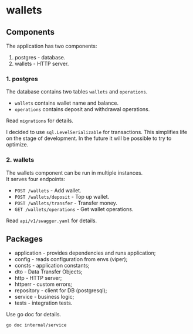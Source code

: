 # wallets

## Components
The application has two components:
1. postgres - database.
2. wallets - HTTP server.

### 1. postgres
The database contains two tables `wallets` and `operations`.  
- `wallets` contains wallet name and balance.
- `operations` contains deposit and withdrawal operations.  

Read `migrations` for details.  

I decided to use `sql.LevelSerializable` for transactions. 
This simplifies life on the stage of development.
In the future it will be possible to try to optimize.

### 2. wallets
The wallets component can be run in multiple instances.  
It serves four endpoints:
- `POST /wallets` - Add wallet.
- `POST /wallets/deposit` - Top up wallet.
- `POST /wallets/transfer` - Transfer money.
- `GET /wallets/operations` - Get wallet operations.

Read `api/v1/swagger.yaml` for details.

## Packages
- application - provides dependencies and runs application;
- config - reads configuration from envs (viper);
- consts - application constants;
- dto - Data Transfer Objects;
- http - HTTP server;
- httperr - custom errors;
- repository - client for DB (postgresql);
- service - business logic;
- tests - integration tests.

Use go doc for details.
```bash
go doc internal/service
```
